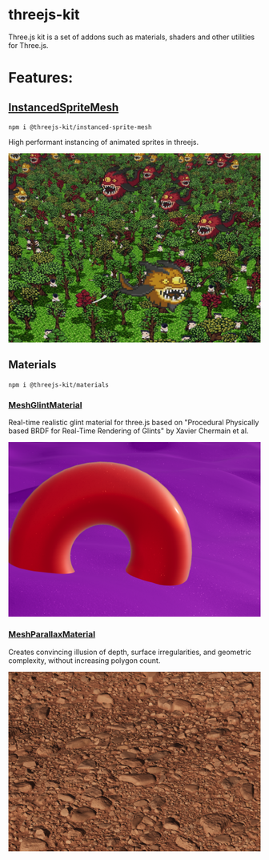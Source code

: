 # threejs-kit

Three.js kit is a set of addons such as materials, shaders and other utilities for Three.js.

# Features:

## [InstancedSpriteMesh](https://three-kit.vercel.app/instancedsprite/01-instanced-sprite-mesh/)
`npm i @threejs-kit/instanced-sprite-mesh`

High performant instancing of animated sprites in threejs.

![InstancedSpriteMesh preview](/apps/docs/public/sprites.jpg)

## Materials
`npm i @threejs-kit/materials`


### [MeshGlintMaterial](https://three-kit.vercel.app/materials/glint-material/)

Real-time realistic glint material for three.js based on "Procedural Physically based BRDF for Real-Time Rendering of Glints" by Xavier Chermain et al.

![MeshGlintMaterial preview](/apps/docs/public/glint.png)



### [MeshParallaxMaterial](https://three-kit.vercel.app/materials/parallax-material/)

Creates convincing illusion of depth, surface irregularities, and geometric complexity,
without increasing polygon count.

![MeshParallaxMaterial preview](/apps/docs/public/parallax.png)


